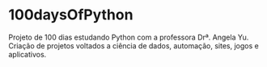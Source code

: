 # 100daysOfPython
Projeto de 100 dias estudando Python com a professora Drª. Angela Yu.<br>
Criação de projetos voltados a ciência de dados, automação, sites, jogos e aplicativos.
